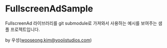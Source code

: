 # FullscreenAdSample
FullscreenAd 라이브러리를 git submodule로 가져와서 사용하는 예시를 보여주는 샘플 프로젝트입니다. 

by 우성(wooseong.kim@yooiistudios.com)
